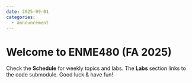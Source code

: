 ```yaml
---
date: 2025-09-01
categories:
  - announcement
---
```


# Welcome to ENME480 (FA 2025)

Check the **Schedule** for weekly topics and labs. The **Labs** section links to the code submodule. Good luck & have fun!
